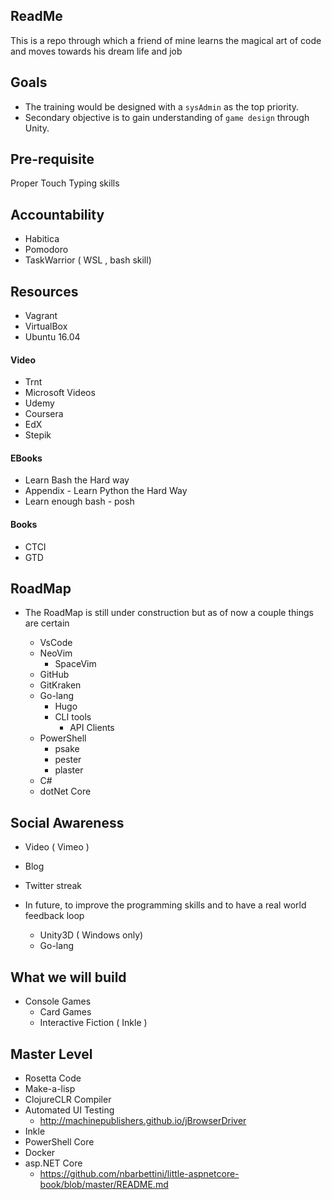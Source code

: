 ## ReadMe 

This is a repo through which a friend of mine learns the magical art of code and moves towards his dream life and job


## Goals

- The training would be designed with a `sysAdmin` as the top priority.
- Secondary objective is to gain understanding of `game design` through Unity. 

## Pre-requisite
Proper Touch Typing skills

## Accountability

- Habitica
- Pomodoro
- TaskWarrior ( WSL , bash skill) 

## Resources

- Vagrant 
- VirtualBox
- Ubuntu 16.04


#### Video 
- Trnt
- Microsoft Videos 
- Udemy
- Coursera
- EdX
- Stepik


#### EBooks
- Learn Bash the Hard way
- Appendix - Learn Python the Hard Way
- Learn enough bash - posh

#### Books
- CTCI 
- GTD 


## RoadMap
- The RoadMap is still under construction but as of now a couple things are certain

    - VsCode
    - NeoVim 
        - SpaceVim
    - GitHub 
    - GitKraken
    - Go-lang 
        - Hugo 
        - CLI tools
            - API Clients
    - PowerShell
        - psake 
        - pester
        - plaster
    - C#
    - dotNet Core 

## Social Awareness 
    
- Video ( Vimeo )
- Blog
- Twitter streak



- In future, to improve the programming skills and to have a real world feedback loop 
    - Unity3D ( Windows only)
    - Go-lang


## What we will build

- Console Games 
    - Card Games
    - Interactive Fiction ( Inkle )


## Master Level

- Rosetta Code
- Make-a-lisp
- ClojureCLR Compiler
- Automated UI Testing
    - http://machinepublishers.github.io/jBrowserDriver
- Inkle
- PowerShell Core
- Docker
- asp.NET Core
    - https://github.com/nbarbettini/little-aspnetcore-book/blob/master/README.md
